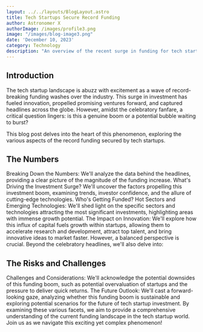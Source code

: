 ```yaml
---
layout: ../../layouts/BlogLayout.astro
title: Tech Startups Secure Record Funding
author: Astronomer X
authorImage: /images/profile3.png
image: "/images/blog-image3.png"
date: 'December 10, 2023'
category: Technology
description: "An overview of the recent surge in funding for tech startups, shaping the entrepreneurial landscape."
---
```


## Introduction
The tech startup landscape is abuzz with excitement as a wave of record-breaking funding washes over the industry. This surge in investment has fueled innovation, propelled promising ventures forward, and captured headlines across the globe. However, amidst the celebratory fanfare, a critical question lingers: is this a genuine boom or a potential bubble waiting to burst?

This blog post delves into the heart of this phenomenon, exploring the various aspects of the record funding secured by tech startups.

## The Numbers
Breaking Down the Numbers: We'll analyze the data behind the headlines, providing a clear picture of the magnitude of the funding increase.
What's Driving the Investment Surge? We'll uncover the factors propelling this investment boom, examining trends, investor confidence, and the allure of cutting-edge technologies.
Who's Getting Funded? Hot Sectors and Emerging Technologies: We'll shed light on the specific sectors and technologies attracting the most significant investments, highlighting areas with immense growth potential.
The Impact on Innovation: We'll explore how this influx of capital fuels growth within startups, allowing them to accelerate research and development, attract top talent, and bring innovative ideas to market faster.
However, a balanced perspective is crucial. Beyond the celebratory headlines, we'll also delve into:

## The Risks and Challenges
Challenges and Considerations: We'll acknowledge the potential downsides of this funding boom, such as potential overvaluation of startups and the pressure to deliver quick returns.
The Future Outlook: We'll cast a forward-looking gaze, analyzing whether this funding boom is sustainable and exploring potential scenarios for the future of tech startup investment.
By examining these various facets, we aim to provide a comprehensive understanding of the current funding landscape in the tech startup world.  Join us as we navigate this exciting yet complex phenomenon!
